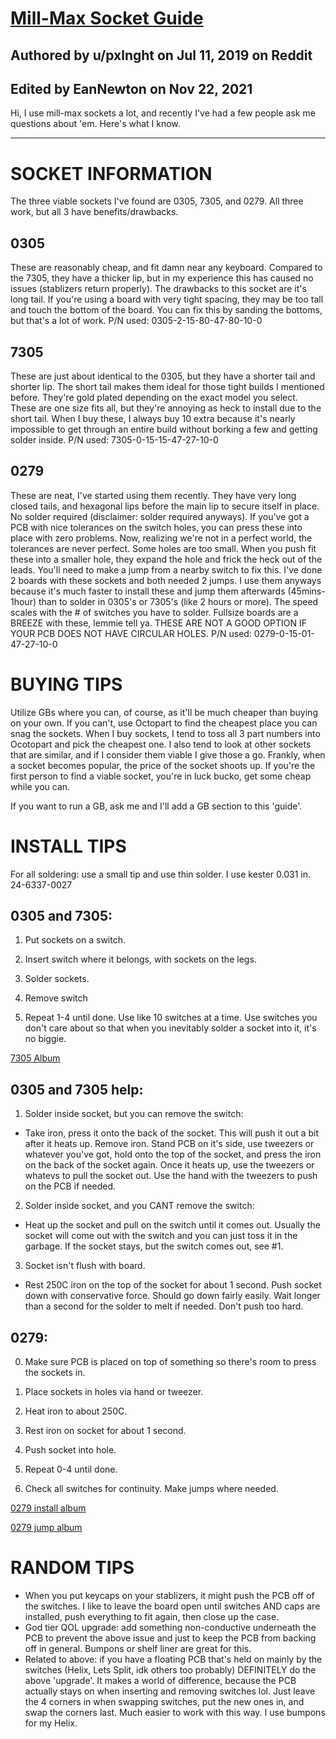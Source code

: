 # [Mill-Max Socket Guide](https://www.reddit.com/r/MechanicalKeyboards/comments/cbykxw/millmax_socket_guide_pxlnght/)

## Authored by u/pxlnght on Jul 11, 2019 on Reddit

## Edited by EanNewton on Nov 22, 2021

Hi, I use mill-max sockets a lot, and recently I've had a few people ask me questions about 'em. Here's what I know.

---

# **SOCKET INFORMATION**

The three viable sockets I've found are 0305, 7305, and 0279. All three work, but all 3 have benefits/drawbacks.

## **0305** 

These are reasonably cheap, and fit  damn near any keyboard. Compared to the 7305, they have a thicker lip,  but in my experience this has caused no issues (stablizers return  properly). The drawbacks to this socket are it's long tail. If you're  using a board with very tight spacing, they may be too tall and touch  the bottom of the board. You can fix this by sanding the bottoms, but  that's a lot of work. P/N used: 0305-2-15-80-47-80-10-0

## **7305**

These are just about identical to  the 0305, but they have a shorter tail and shorter lip. The short tail  makes them ideal for those tight builds I mentioned before. They're gold plated depending on the exact model you select. These are one size fits all, but they're annoying as heck to install due to the short tail.  When I buy these, I always buy 10 extra because it's nearly impossible  to get through an entire build without borking a few and getting solder  inside. P/N used: 7305-0-15-15-47-27-10-0

## **0279**

These are neat, I've started using  them recently. They have very long closed tails, and hexagonal lips  before the main lip to secure itself in place. No solder required  (disclaimer: solder required anyways). If you've got a PCB with nice  tolerances on the switch holes, you can press these into place with zero problems. Now, realizing we're not in a perfect world, the tolerances  are never perfect. Some holes are too small. When you push fit these  into a smaller hole, they expand the hole and frick the heck out of the  leads. You'll need to make a jump from a nearby switch to fix this. I've done 2 boards with these sockets and both needed 2 jumps. I use them  anyways because it's much faster to install these and jump them  afterwards (45mins-1hour) than to solder in 0305's or 7305's (like 2  hours or more). The speed scales with the # of switches you have to  solder. Fullsize boards are a BREEZE with these, lemmie tell ya. THESE  ARE NOT A GOOD OPTION IF YOUR PCB DOES NOT HAVE CIRCULAR HOLES. P/N  used: 0279-0-15-01-47-27-10-0

# **BUYING TIPS**

Utilize GBs where you can, of course, as it'll be much cheaper than  buying on your own. If you can't, use Octopart to find the cheapest  place you can snag the sockets. When I buy sockets, I tend to toss all 3 part numbers into Ocotopart and pick the cheapest one. I also tend to  look at other sockets that are similar, and if I consider them viable I  give those a go. Frankly, when a socket becomes popular, the price of  the socket shoots up. If you're the first person to find a viable  socket, you're in luck bucko, get some cheap while you can.

If you want to run a GB, ask me and I'll add a GB section to this 'guide'.

# **INSTALL TIPS**

For all soldering: use a small tip and use thin solder. I use kester 0.031 in. 24-6337-0027

## 0305 and 7305:

1) Put sockets on a switch.

2) Insert switch where it belongs, with sockets on the legs.

3) Solder sockets.

4) Remove switch

5) Repeat 1-4 until done. Use like 10 switches at a time. Use  switches you don't care about so that when you inevitably solder a  socket into it, it's no biggie.

[7305 Album](https://imgur.com/a/uN1HhPC)



## **0305 and 7305 help:**

1) Solder inside socket, but you can remove the switch:

- Take iron, press it onto the back of the socket. This will push it  out a bit after it heats up. Remove iron. Stand PCB on it's side, use  tweezers or whatever you've got, hold onto the top of the socket, and  press the iron on the back of the socket again. Once it heats up, use  the tweezers or whatevs to pull the socket out. Use the hand with the  tweezers to push on the PCB if needed.

2) Solder inside socket, and you CANT remove the switch:

- Heat up the socket and pull on the switch until it comes out.  Usually the socket will come out with the switch and you can just toss  it in the garbage. If the socket stays, but the switch comes out, see  #1.

3) Socket isn't flush with board.

- Rest 250C iron on the top of the socket for about 1 second. Push  socket down with conservative force. Should go down fairly easily. Wait  longer than a second for the solder to melt if needed. Don't push too  hard.

## 0279:

0) Make sure PCB is placed on top of something so there's room to press the sockets in.

1) Place sockets in holes via hand or tweezer.

2) Heat iron to about 250C.

3) Rest iron on socket for about 1 second.

4) Push socket into hole.

5) Repeat 0-4 until done.

6) Check all switches for continuity. Make jumps where needed.

[0279 install album](https://imgur.com/a/II8LmDm)

[0279 jump album](https://imgur.com/a/cfr4Ess)

# **RANDOM TIPS**

- When you put keycaps on your stablizers, it might push the PCB  off of the switches. I like to leave the board open until switches AND  caps are installed, push everything to fit again, then close up the  case.
- God tier QOL upgrade: add something non-conductive underneath the PCB to prevent the above issue and just to keep the PCB from backing  off in general. Bumpons or shelf liner are great for this.
- Related to above: if you have a floating PCB that's held on  mainly by the switches (Helix, Lets Split, idk others too probably)  DEFINITELY do the above 'upgrade'. It makes a world of difference,  because the PCB actually stays on when inserting and removing switches  lol. Just leave the 4 corners in when swapping switches, put the new  ones in, and swap the corners last. Much easier to work with this way. I use bumpons for my Helix.